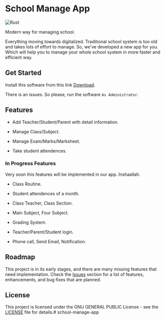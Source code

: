 # School Manage App

![Rust](https://img.shields.io/badge/Rust-DD3515?style=for-the-badge&logo=rust&logoColor=white)

Modern way for managing school.

Everything moving towards digitalized. Traditional school system is too old and takes lots of effort to manage. So, we've developed a new app for you. Which will help you to manage your whole school system in more faster and efficient way.



## Get Started

Install this software from this link [Download](https://drive.google.com/file/d/1G7jQIBUWSgnqp1EsdC9720IKl6sPJ0J8/view?usp=sharing).

There is an issues. So please, run the software `As Administrator`.



## Features

- Add Teacher/Student/Parent with detail information.

- Manage Class/Subject.

- Manage Exam/Marks/Marksheet.

- Take student attendences.


### In Progress Features

Very soon this features will be implemented in our app. Inshaallah.

- Class Routine.

- Student attendences of a month.

- Class Teacher, Class Section.

- Main Subject, Four Subject.
 
- Grading System.

- Teacher/Parent/Student login.

- Phone call, Send Email, Notification.


## Roadmap

This project is in its early stages, and there are many missing features that need implementation. Check the [Issues](https://github.com/mdmahikaishar/school-manage/issues) section for a list of features, enhancements, and bug fixes that are planned.



## License

This project is licensed under the GNU GENERAL PUBLIC License - see the [LICENSE](https://github.com/mdmahikaishar/school-manage/LICENSE) file for details.# school-manage-app
